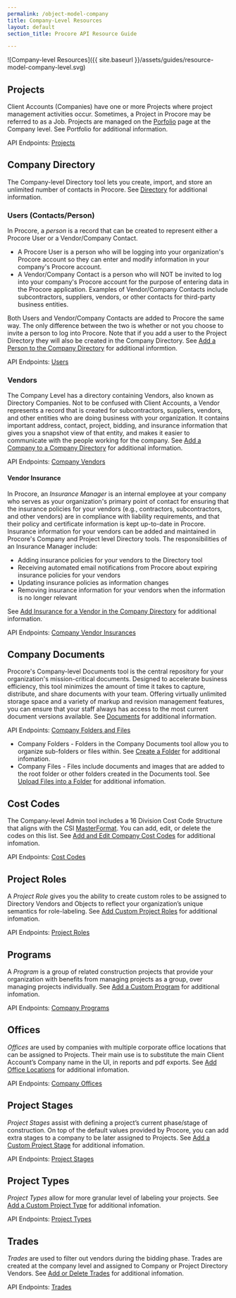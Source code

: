 ```yaml
---
permalink: /object-model-company
title: Company-Level Resources
layout: default
section_title: Procore API Resource Guide

---
```


![Company-level Resources]({{ site.baseurl }}/assets/guides/resource-model-company-level.svg)

## Projects

Client Accounts (Companies) have one or more Projects where project management activities occur.
Sometimes, a Project in Procore may be referred to as a Job.
Projects are managed on the [Porfolio](https://support.procore.com/products/online/user-guide/company-level/portfolio) page at the Company level.
See Portfolio for additional information.

API Endpoints: [Projects](https://developers.procore.com/reference/projects)

## Company Directory

The Company-level Directory tool lets you create, import, and store an unlimited number of contacts in Procore.
See [Directory](https://support.procore.com/products/online/user-guide/company-level/directory) for additional information.

### Users (Contacts/Person)

In Procore, a _person_ is a record that can be created to represent either a Procore User or a Vendor/Company Contact.

- A Procore User is a person who will be logging into your organization's Procore account so they can enter and modify information in your company's Procore account.
- A Vendor/Company Contact is a person who will NOT be invited to log into your company's Procore account for the purpose of entering data in the Procore application. Examples of Vendor/Company Contacts include subcontractors, suppliers, vendors, or other contacts for third-party business entities.

Both Users and Vendor/Company Contacts are added to Procore the same way.
The only difference between the two is whether or not you choose to invite a person to log into Procore.
Note that if you add a user to the Project Directory they will also be created in the Company Directory.
See [Add a Person to the Company Directory](http://support.procore.com/products/online/user-guide/company-level/directory/tutorials/add-a-person-to-the-company-directory) for additional informtion.

API Endpoints: [Users](https://developers.procore.com/reference/company-users)

### Vendors

The Company Level has a directory containing Vendors, also known as Directory Companies.
Not to be confused with Client Accounts, a Vendor represents a record that is created for subcontractors, suppliers, vendors, and other entities who are doing business with your organization.
It contains important address, contact, project, bidding, and insurance information that gives you a snapshot view of that entity, and makes it easier to communicate with the people working for the company.
See [Add a Company to a Company Directory](http://support.procore.com/products/online/user-guide/company-level/directory/tutorials/add-a-company-to-the-company-directory) for additional information.

API Endpoints: [Company Vendors](https://developers.procore.com/reference/company-vendors)

#### Vendor Insurance

In Procore, an _Insurance Manager_ is an internal employee at your company who serves as your organization's primary point of contact for ensuring that the insurance policies for your vendors (e.g., contractors, subcontractors, and other vendors) are in compliance with liability requirements, and that their policy and certificate information is kept up-to-date in Procore.
Insurance information for your vendors can be added and maintained in Procore's Company and Project level Directory tools.
The responsibilities of an Insurance Manager include:

- Adding insurance policies for your vendors to the Directory tool
- Receiving automated email notifications from Procore about expiring insurance policies for your vendors
- Updating insurance policies as information changes
- Removing insurance information for your vendors when the information is no longer relevant

See [Add Insurance for a Vendor in the Company Directory](http://support.procore.com/products/online/user-guide/company-level/directory/tutorials/add-insurance-for-a-vendor-in-the-company-directory) for additional information.

API Endpoints: [Company Vendor Insurances](https://developers.procore.com/reference/vendor-insurances)

## Company Documents

Procore's Company-level Documents tool is the central repository for your organization's mission-critical documents.
Designed to accelerate business efficiency, this tool minimizes the amount of time it takes to capture, distribute, and share documents with your team.
Offering virtually unlimited storage space and a variety of markup and revision management features, you can ensure that your staff always has access to the most current document versions available.
See [Documents](http://support.procore.com/products/online/user-guide/company-level/documents) for additional information.

API Endpoints: [Company Folders and Files](https://developers.procore.com/reference/company-folders-and-files)

- Company Folders - Folders in the Company Documents tool allow you to organize sub-folders or files within. See [Create a Folder](http://support.procore.com/products/online/user-guide/project-level/documents/tutorials/create-a-folder) for additional infomation.
- Company Files - Files include documents and images that are added to the root folder or other folders created in the Documents tool. See [Upload Files into a Folder](http://support.procore.com/products/online/user-guide/project-level/documents/tutorials/upload-files-into-a-folder) for additional infomation.

## Cost Codes

The Company-level Admin tool includes a 16 Division Cost Code Structure that aligns with the CSI [MasterFormat](http://support.procore.com/references/construction-management/glossary-of-terms#MasterFormat).
You can add, edit, or delete the codes on this list.
See [Add and Edit Company Cost Codes](http://support.procore.com/products/online/user-guide/company-level/admin/tutorials/add-and-edit-company-cost-codes) for additional infomation.

API Endpoints: [Cost Codes](https://developers.procore.com/reference/cost-codes)

## Project Roles

A _Project Role_ gives you the ability to create custom roles to be assigned to Directory Vendors and Objects to reflect your organization’s unique semantics for role-labeling.
See [Add Custom Project Roles](http://support.procore.com/products/online/user-guide/company-level/admin/tutorials/add-custom-project-roles) for additional infomation.

API Endpoints: [Project Roles](https://developers.procore.com/reference/project-roles)

## Programs

A _Program_ is a group of related construction projects that provide your organization with benefits from managing projects as a group, over managing projects individually.
See [Add a Custom Program](http://support.procore.com/products/online/user-guide/company-level/admin/tutorials/add-a-custom-program) for additional infomation.

API Endpoints: [Company Programs](https://developers.procore.com/reference/programs)

## Offices

_Offices_ are used by companies with multiple corporate office locations that can be assigned to Projects.
Their main use is to substitute the main Client Account’s Company name in the UI, in reports and pdf exports.
See [Add Office Locations](http://support.procore.com/products/online/user-guide/company-level/admin/tutorials/add-office-locations) for additional infomation.

API Endpoints: [Company Offices](https://developers.procore.com/reference/company-offices)

## Project Stages

_Project Stages_ assist with defining a project’s current phase/stage of construction.
On top of the default values provided by Procore, you can add extra stages to a company to be later assigned to Projects.
See [Add a Custom Project Stage](http://support.procore.com/products/online/user-guide/company-level/admin/tutorials/add-a-custom-project-stage) for additional infomation.

API Endpoints: [Project Stages](https://developers.procore.com/reference/project-stages)

## Project Types

_Project Types_ allow for more granular level of labeling your projects.
See [Add a Custom Project Type](http://support.procore.com/products/online/user-guide/company-level/admin/tutorials/add-a-custom-project-type) for additional infomation.

API Endpoints: [Project Types](https://developers.procore.com/reference/project-types)

## Trades

_Trades_ are used to filter out vendors during the bidding phase.
Trades are created at the company level and assigned to Company or Project Directory Vendors.
See [Add or Delete Trades](http://support.procore.com/products/online/user-guide/company-level/admin/tutorials/add-or-delete-trades) for additional infomation.

API Endpoints: [Trades](https://developers.procore.com/reference/trades)
